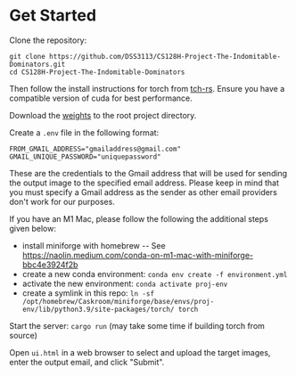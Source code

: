 # Get Started

Clone the repository:
```
git clone https://github.com/DSS3113/CS128H-Project-The-Indomitable-Dominators.git
cd CS128H-Project-The-Indomitable-Dominators
```

Then follow the install instructions for torch from [tch-rs](https://github.com/LaurentMazare/tch-rs#getting-started).
Ensure you have a compatible version of cuda for best performance.

Download the [weights](https://drive.google.com/file/d/1KxgrUkgC3TeRWmW8GEmf9QWU4n5-KCpU/view?usp=sharing) to the root project directory.

Create a `.env` file in the following format:
```
FROM_GMAIL_ADDRESS="gmailaddress@gmail.com"
GMAIL_UNIQUE_PASSWORD="uniquepassword"
```
These are the credentials to the Gmail address that will be used for sending the output image to the specified email address. Please keep in mind that you must specify a Gmail address as the sender as other email providers don't work for our purposes.

If you have an M1 Mac, please follow the following the additional steps given below:
- install miniforge with homebrew -- See https://naolin.medium.com/conda-on-m1-mac-with-miniforge-bbc4e3924f2b
- create a new conda environment: `conda env create -f environment.yml`
- activate the new environment: `conda activate proj-env`
- create a symlink in this repo: `ln -sf /opt/homebrew/Caskroom/miniforge/base/envs/proj-env/lib/python3.9/site-packages/torch/ torch`

Start the server: `cargo run` (may take some time if building torch from source)

Open `ui.html` in a web browser to select and upload the target images, enter the output email, and click "Submit".
